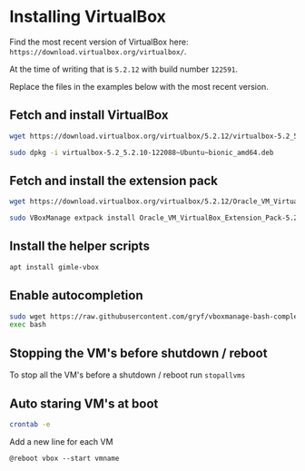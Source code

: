 Installing VirtualBox
=====================

Find the most recent version of VirtualBox here: `https://download.virtualbox.org/virtualbox/`.

At the time of writing that is `5.2.12` with build number `122591`.

Replace the files in the examples below with the most recent version.

Fetch and install VirtualBox
----------------------------

```sh
wget https://download.virtualbox.org/virtualbox/5.2.12/virtualbox-5.2_5.2.12-122591~Ubuntu~bionic_amd64.deb

sudo dpkg -i virtualbox-5.2_5.2.10-122088~Ubuntu~bionic_amd64.deb
```

Fetch and install the extension pack
------------------------------------

```sh
wget https://download.virtualbox.org/virtualbox/5.2.12/Oracle_VM_VirtualBox_Extension_Pack-5.2.12-122591.vbox-extpack

sudo VBoxManage extpack install Oracle_VM_VirtualBox_Extension_Pack-5.2.12-122591.vbox-extpack
```

Install the helper scripts
--------------------------

```sh
apt install gimle-vbox
```

Enable autocompletion
---------------------
```sh
sudo wget https://raw.githubusercontent.com/gryf/vboxmanage-bash-completion/master/VBoxManage -O /etc/bash_completion.d/VBoxManage
exec bash
```

Stopping the VM's before shutdown / reboot
------------------------------------------

To stop all the VM's before a shutdown / reboot run `stopallvms`

Auto staring VM's at boot
-------------------------

```sh
crontab -e
```
Add a new line for each VM
```
@reboot vbox --start vmname
```
